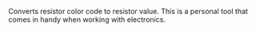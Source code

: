 Converts resistor color code to resistor value. This is a personal tool that comes in handy when working with electronics.

